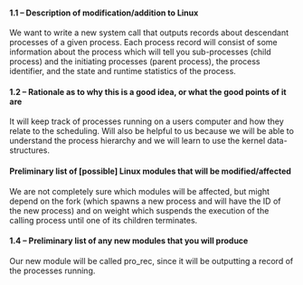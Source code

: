 #### 1.1 – Description of modification/addition to Linux
We want to write a new system call that outputs records about descendant processes of a given process. Each process record will consist of some information about the process which will tell you sub-processes (child process) and the initiating processes (parent process), the process identifier, and the state and runtime statistics of the process.  

#### 1.2 – Rationale as to why this is a good idea, or what the good points of it are

It will keep track of processes running on a users computer and how they relate to the scheduling. Will also be helpful to us because we will be able to understand the process hierarchy and we will learn to use the kernel data-structures.  

####  Preliminary list of [possible] Linux modules that will be modified/affected

We are not completely sure which modules will be affected, but might depend on the fork (which spawns a new process and will have the ID of the new process) and on weight which suspends the execution of the calling process until one of its children terminates.   

#### 1.4 – Preliminary list of any new modules that you will produce
Our new module will be called pro_rec, since it will be outputting a record of the processes running. 
